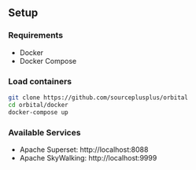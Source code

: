 ## Setup

### Requirements
- Docker
- Docker Compose

### Load containers
```sh
git clone https://github.com/sourceplusplus/orbital
cd orbital/docker
docker-compose up
```

### Available Services
- Apache Superset: http://localhost:8088
- Apache SkyWalking: http://localhost:9999
